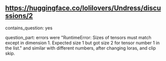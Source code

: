 ## https://huggingface.co/lolilovers/Undress/discussions/2

contains_question: yes

question_part: errors were "RuntimeError: Sizes of tensors must match except in dimension 1. Expected size 1 but got size 2 for tensor number 1 in the list." and similar with different numbers, after changing loras, and clip skip.